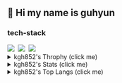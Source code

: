 ## 👋 Hi my name is guhyun
<h3> 
  tech-stack
</h3>

<div>
  <img src="https://img.shields.io/badge/react-20232a.svg?style=for-the-badge&logo=react&logoColor=61DAFB" />&nbsp
  <img src="https://img.shields.io/badge/javascript-F7DF1E.svg?style=for-the-badge&logo=javascript&logoColor=20232a" />&nbsp
  <img src="https://img.shields.io/badge/html5-E34F26.svg?style=for-the-badge&logo=html5&logoColor=white" />&nbsp
</div>

<details>
  
  <summary>kgh852's Throphy (click me) </summary>
  [![trophy](https://github-profile-trophy.vercel.app/?username=kgh852)]()
</details>

<details>
  
  <summary>kgh852's Stats (click me) </summary>
  [![Anurag's GitHub stats](https://github-readme-stats.vercel.app/api?username=kgh852)]()
</details>

<details>
  
  <summary>kgh852's Top Langs (click me) </summary>
  [![Top Langs](https://github-readme-stats.vercel.app/api/top-langs/?username=kgh852)]()
</details>


